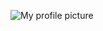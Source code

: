 ![My profile picture](https://avatars.githubusercontent.com/u/11602640?s=400&u=168a5079afbd078bd4ea15383c7210c55dc3c913&v=4)
